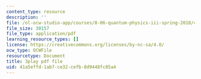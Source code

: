 ```yaml
---
content_type: resource
description: ''
file: /ol-ocw-studio-app/courses/8-06-quantum-physics-iii-spring-2018/41a5effd1ab7ce32cefb8d9448fc85a4_3299996.pdf
file_size: 30157
file_type: application/pdf
learning_resource_types: []
license: https://creativecommons.org/licenses/by-nc-sa/4.0/
ocw_type: OCWFile
resourcetype: Document
title: 3play pdf file
uid: 41a5effd-1ab7-ce32-cefb-8d9448fc85a4
---
```


